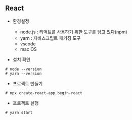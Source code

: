 ## React

- 환경설정
    - node.js : 리액트를 사용하기 위한 도구를 담고 있다(npm)
    - yarn : 자바스크립트 패키징 도구
    - vscode
    - mac OS

- 설치 확인
```
# node --version
# yarn --version
```

- 프로젝트 만들기
```
# npx create-react-app begin-react
```

- 프로젝트 실행
```
# yarn start
```
